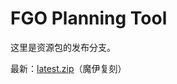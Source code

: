 # FGO Planning Tool

这里是资源包的发布分支。

最新：[latest.zip](https://github.com/ssttkkl/FGO-Planning-Tool/raw/res-pack/latest.zip)（魔伊复刻）
